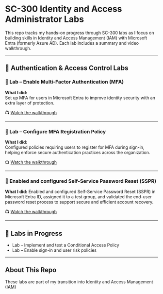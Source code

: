# SC-300 Identity and Access Administrator Labs

This repo tracks my hands-on progress through SC-300 labs as I focus on building skills in Identity and Access Management (IAM) with Microsoft Entra (formerly Azure AD). Each lab includes a summary and video walkthrough.

---

## 🔐 Authentication & Access Control Labs

### 🔐 Lab – Enable Multi-Factor Authentication (MFA)
**What I did:**  
Set up MFA for users in Microsoft Entra to improve identity security with an extra layer of protection.

📺 [Watch the walkthrough](https://youtu.be/qAM5ESiFXjk?si=oXJDhD0hvDa4O7uK)

---

### 🔐 Lab – Configure MFA Registration Policy  
**What I did:**  
Configured policies requiring users to register for MFA during sign-in, helping enforce secure authentication practices across the organization.

📺 [Watch the walkthrough](https://youtu.be/CR7KnYjoF0c?si=B8GTjWHYFL3iSwZH)

---

### 🔐 Enabled and configured Self-Service Password Reset (SSPR)  
**What I did:**
Enabled and configured Self-Service Password Reset (SSPR) in Microsoft Entra ID, assigned it to a test group, and validated the end-user password reset process to support secure and efficient account recovery.

📺 [Watch the walkthrough](https://youtu.be/fc62VihS1cQ?si=HM731E1QVgLy1DdC)

---

## 🔄 Labs in Progress
  
- Lab – Implement and test a Conditional Access Policy  
- Lab – Enable sign-in and user risk policies  

---

## About This Repo
These labs are part of my transition into Identity and Access Management (IAM)
